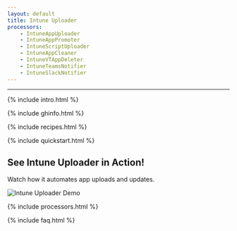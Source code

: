 ```yaml
---
layout: default
title: Intune Uploader
processors:
    - IntuneAppUploader
    - IntuneAppPromoter
    - IntuneScriptUploader
    - IntuneAppCleaner
    - IntuneVTAppDeleter
    - IntuneTeamsNotifier
    - IntuneSlackNotifier
---
```

---

{% include intro.html %}

{% include ghinfo.html %}

<!-- Divider Line -->
<div class="w-full max-w-4xl mx-auto border-t border-gray-700 my-6 mt-10 mb-10"></div>

{% include recipes.html %}

{% include quickstart.html %}

<div>
    <div class="flex flex-col items-center text-center mb-16">
        <h2 class="text-white text-2xl font-bold mb-4">See Intune Uploader in Action!</h2>
        <p class="text-gray-300 text-lg mb-4">Watch how it automates app uploads and updates.</p>
        <img src="{{ site.url }}{{ site.baseurl }}/assets/intune-uploader-demo.gif" alt="Intune Uploader Demo" 
             class="demo-run w-full rounded-lg border border-gray-700 max-w-3xl">
    </div>
</div>

{% include processors.html %}

{% include faq.html %}

<script src="{{ '/js/loadMarkdown.js' | relative_url }}"></script>
<script src="{{ '/js/fetchRecipes.js' | relative_url }}"></script>
<script src="{{ '/js/githubInfo.js' | relative_url }}"></script>
<script src="{{ '/js/copyCommand.js' | relative_url }}"></script>
<script src="{{ '/js/utils.js' | relative_url }}"></script>